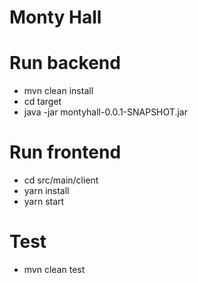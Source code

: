 # Monty Hall

# Run backend
 - mvn clean install
 - cd target
 - java -jar montyhall-0.0.1-SNAPSHOT.jar 
 
# Run frontend
 - cd src/main/client
 - yarn install
 - yarn start

# Test
 - mvn clean test